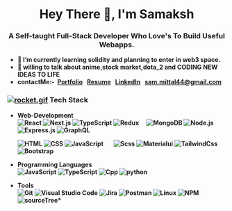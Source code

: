 
<h1 align="center">Hey There 👋, I'm Samaksh </h1>
<h3 align="center"> A <strong> Self-taught Full-Stack Developer <strong/> Who Love's To Build Useful Webapps.</h3>

- 🌱 I’m currently learning solidity and planning to enter in web3 space.
- 💬 willing to talk about <strong> anime,stock market,dota_2 </strong> and <strong> CODING NEW IDEAS TO LIFE </strong>
     <br>
- contactMe:-&nbsp;
     <a href="https://sammittal.netlify.app/" target="_blank" >Portfolio</a> &nbsp;
     <a href="https://drive.google.com/drive/u/1/folders/10F-fnNIVhACOk1b2x-y4dIO7bj56pqpU" target="_blank" >Resume</a> &nbsp;
     [LinkedIn](https://www.linkedin.com/in/samaksh-mittal-967447168/) &nbsp;
     sam.mittal44@gmail.com
     
### [![rocket.gif](https://s4.gifyu.com/images/rocket.gif)](https://gifyu.com/image/ZySM) Tech Stack
     
- Web-Development &nbsp;    
  ![React](https://img.shields.io/badge/-React-333333?style=flat&logo=react&logoColor=blue)
  ![Next.js](https://img.shields.io/badge/-Next.js-333333?style=flat&logo=next.js)
  ![TypeScript](https://img.shields.io/badge/-TypeScript-333333?style=flat&logo=typescript)
  ![Redux](https://img.shields.io/badge/-Redux-333333?style=flat&logo=redux&logoColor=purple) &nbsp; &nbsp; 
  ![MongoDB](https://img.shields.io/badge/-MongoDB-333333?style=flat&logo=mongodb)
  ![Node.js](https://img.shields.io/badge/-Node.js-333333?style=flat&logo=node.js&logoColor=#3C873A)
  ![Express.js](https://img.shields.io/badge/-Express.js-333333?style=flat&logo=express&logoColor=yellow)
  ![GraphQL](https://img.shields.io/badge/-GraphQL-333333?style=flat&logo=graphql&logoColor=purple)
     <br>
     
  ![HTML](https://img.shields.io/badge/-HTML-333333?style=centerme&logo=HTML5)
  ![CSS](https://img.shields.io/badge/-CSS-333333?style=flat&logo=CSS3&logoColor=1572B6)
  ![JavaScript](https://img.shields.io/badge/-JavaScript-333333?style=flat&logo=javascript) &nbsp; &nbsp; &nbsp; 
  ![Scss](https://img.shields.io/badge/-SCSS-333333?style=flat&logo=sass)
  ![Materialui](https://img.shields.io/badge/-Material%20UI-333333?style=flat&logo=mui&logoColor=blue)
  ![TailwindCss](https://img.shields.io/badge/-TailwindCss-333333?style=flat&logo=tailwindcss)
  ![Bootstrap](https://img.shields.io/badge/-Bootstrap-333333?style=flat&logo=bootstrap&logoColor=563D7C)
  
  
     
- Programming Languages <br>
  ![JavaScript](https://img.shields.io/badge/-JavaScript-333333?style=flat&logo=javascript)
  ![TypeScript](https://img.shields.io/badge/-TypeScript-333333?style=flat&logo=typescript)
  ![Cpp](https://img.shields.io/badge/-C++-333333.svg?style=flat&logo=c%2B%2B&logoColor=yellow)
  ![python](https://img.shields.io/badge/-python-333333?style=flat&logo=python&logoColor=blue)
- Tools <br>
  ![Git](https://img.shields.io/badge/-Git-333333?style=flat&logo=git)
  ![Visual Studio Code](https://img.shields.io/badge/-VSCode-333333?style=flat&logo=visual-studio-code&logoColor=007ACC)
  ![Jira](https://img.shields.io/badge/-Jira-333333?style=flat&logo=jira)
  ![Postman](https://img.shields.io/badge/-Postman-333333?style=flat&logo=postman&logoColor=orange)
  ![Linux](https://img.shields.io/badge/-Linux-333333?style=flat&logo=linux&logoColor=black)
  ![NPM](https://img.shields.io/badge/-NPM-333333?style=flat&logo=npm&logoColor=black)
  ![sourceTree*](https://img.shields.io/badge/-sourceTree-333333?style=flat&logo=sourcetree)
     
<!-- ### 🏆&nbsp;My Stats
<p align="left">
<a href="https://github.com/mittalsam20">
  <img height="180em" src="https://github-readme-stats.vercel.app/api?username=mittalsam20&show_icons=true&theme=algolia&include_all_commits=true&count_private=true" />
</a> -->
